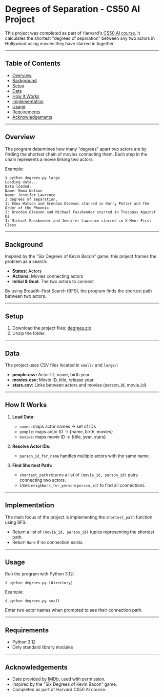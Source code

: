 # Degrees of Separation - CS50 AI Project

This project was completed as part of Harvard's [CS50 AI course](https://cs50.harvard.edu/ai/2023/). It calculates the shortest "degrees of separation" between any two actors in Hollywood using movies they have starred in together.

---

## Table of Contents

* [Overview](#overview)
* [Background](#background)
* [Setup](#setup)
* [Data](#data)
* [How It Works](#how-it-works)
* [Implementation](#implementation)
* [Usage](#usage)
* [Requirements](#requirements)
* [Acknowledgements](#acknowledgements)

---

## Overview

The program determines how many "degrees" apart two actors are by finding the shortest chain of movies connecting them. Each step in the chain represents a movie linking two actors.

Example:

```
$ python degrees.py large
Loading data...
Data loaded.
Name: Emma Watson
Name: Jennifer Lawrence
3 degrees of separation.
1: Emma Watson and Brendan Gleeson starred in Harry Potter and the Order of the Phoenix
2: Brendan Gleeson and Michael Fassbender starred in Trespass Against Us
3: Michael Fassbender and Jennifer Lawrence starred in X-Men: First Class
```

---

## Background

Inspired by the "Six Degrees of Kevin Bacon" game, this project frames the problem as a search:

* **States:** Actors
* **Actions:** Movies connecting actors
* **Initial & Goal:** The two actors to connect

By using Breadth-First Search (BFS), the program finds the shortest path between two actors.

---

## Setup

1. Download the project files: [degrees.zip](https://cdn.cs50.net/ai/2023/x/projects/0/degrees.zip)
2. Unzip the folder.

---

## Data

The project uses CSV files located in `small/` and `large/`:

* **people.csv:** Actor ID, name, birth year
* **movies.csv:** Movie ID, title, release year
* **stars.csv:** Links between actors and movies (person\_id, movie\_id)

---

## How It Works

1. **Load Data:**

   * `names`: maps actor names → set of IDs
   * `people`: maps actor ID → {name, birth, movies}
   * `movies`: maps movie ID → {title, year, stars}

2. **Resolve Actor IDs:**

   * `person_id_for_name` handles multiple actors with the same name.

3. **Find Shortest Path:**

   * `shortest_path` returns a list of `(movie_id, person_id)` pairs connecting two actors.
   * Uses `neighbors_for_person(person_id)` to find all connections.

---

## Implementation

The main focus of the project is implementing the `shortest_path` function using BFS:

* Return a list of `(movie_id, person_id)` tuples representing the shortest path.
* Return `None` if no connection exists.

---

## Usage

Run the program with Python 3.12:

```
$ python degrees.py [directory]
```

Example:

```
$ python degrees.py small
```

Enter two actor names when prompted to see their connection path.

---

## Requirements

* Python 3.12
* Only standard library modules

---

## Acknowledgements

* Data provided by [IMDb](https://www.imdb.com), used with permission.
* Inspired by the "Six Degrees of Kevin Bacon" game.
* Completed as part of Harvard CS50 AI course.
